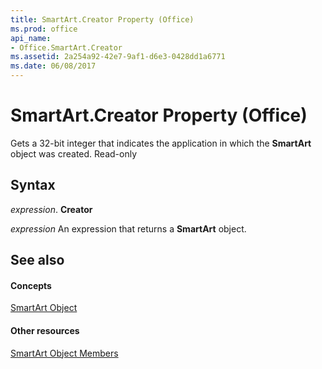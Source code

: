 ```yaml
---
title: SmartArt.Creator Property (Office)
ms.prod: office
api_name:
- Office.SmartArt.Creator
ms.assetid: 2a254a92-42e7-9af1-d6e3-0428dd1a6771
ms.date: 06/08/2017
---
```



# SmartArt.Creator Property (Office)

Gets a 32-bit integer that indicates the application in which the **SmartArt** object was created. Read-only


## Syntax

 _expression_. **Creator**

 _expression_ An expression that returns a **SmartArt** object.


## See also


#### Concepts


[SmartArt Object](smartart-object-office.md)
#### Other resources


[SmartArt Object Members](smartart-members-office.md)

